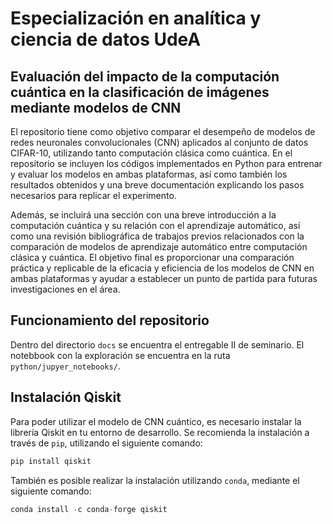 # Especialización en analítica y ciencia de datos UdeA

## Evaluación del impacto de la computación cuántica en la clasificación de imágenes mediante modelos de CNN

El repositorio tiene como objetivo comparar el desempeño de modelos de redes neuronales convolucionales (CNN) aplicados 
al conjunto de datos CIFAR-10, utilizando tanto computación clásica como cuántica. En el repositorio se incluyen los 
códigos implementados en Python para entrenar y evaluar los modelos en ambas plataformas, así como también los 
resultados obtenidos y una breve documentación explicando los pasos necesarios para replicar el experimento.

Además, se incluirá una sección con una breve introducción a la computación cuántica y su relación con el aprendizaje
automático, así como una revisión bibliográfica de trabajos previos relacionados con la comparación de modelos de 
aprendizaje automático entre computación clásica y cuántica. El objetivo final es proporcionar una comparación 
práctica y replicable de la eficacia y eficiencia de los modelos de CNN en ambas plataformas y ayudar a establecer 
un punto de partida para futuras investigaciones en el área.


## Funcionamiento del repositorio

Dentro del directorio `docs` se encuentra el entregable II de seminario.
El notebbook con la exploración se encuentra en la ruta `python/jupyer_notebooks/`.


## Instalación Qiskit

Para poder utilizar el modelo de CNN cuántico, es necesario instalar la librería Qiskit en tu entorno de desarrollo.
Se recomienda la instalación a través de `pip`, utilizando el siguiente comando:


```python
pip install qiskit
```

También es posible realizar la instalación utilizando `conda`, mediante el siguiente comando:

```python
conda install -c conda-forge qiskit
```
